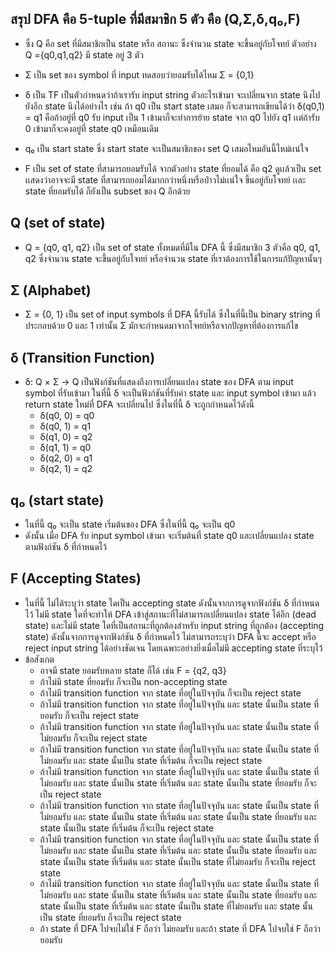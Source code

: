 ## สรุป DFA คือ 5-tuple ที่มีสมาชิก 5 ตัว คือ (Q,Σ,δ,q₀,F) 

- ซึ่ง Q คือ set ที่มีสมาชิกเป็น state หรือ สถานะ ซึ่งจำนวน state จะขึ้นอยู่กับโจทย์ ตัวอย่าง Q ={q0,q1,q2} มี state อยู่ 3 ตัว

- Σ เป็น set ของ symbol ที่ input ทดสอบว่ายอมรับได้ไหม Σ = {0,1}

- δ เป็น TF เป็นตัวกำหนดว่าถ้าเรารับ input string ตัวอะไรเข้ามา จะเปลี่ยนจาก state นึงไปยังอีก state นึงได้อย่างไร เช่น ถ้า q0 เป็น start state เสมอ ก็จะสามารถเขียนได้ว่า δ(q0,1) = q1 คือถ้าอยู่ที่ q0 รับ input เป็น 1 เข้ามาก็จะทำการย้าย state จาก q0 ไปยัง q1 เเต่ถ้ารับ 0 เข้ามาก็จะคงอยู่ที่ state q0 เหมือนเดิม

- q₀ เป็น start state ซึ่ง start state จะเป็นสมาชิกของ set Q เสมอไหมอันนี้ไหม่เเน่ใจ

- F เป็น set of state ที่สามารถยอมรับได้ จากตัวอย่าง state ที่ยอมได้ คือ q2 ดูเเล้วเป็น set เเสดงว่าอาจจะมี state ที่สามารถยอมได้มากกว่าหนึ่งหรือป่าวไม่เเน่ใจ ขึ้นอยู่กับโจทย์ เเละ state ที่ยอมรับได้ ก็ยังเป็น subset ของ Q อีกด้วย

## Q (set of state)
- Q = {q0, q1, q2} เป็น set of state ทั้งหมดที่มีใน DFA นี้ ซึ่งมีสมาชิก 3 ตัวคือ q0, q1, q2 ซึ่งจำนวน state จะขึ้นอยู่กับโจทย์ หรือจำนวน state ที่เราต้องการใช้ในการแก้ปัญหานั้นๆ

## Σ (Alphabet)
- Σ = {0, 1} เป็น set of input symbols ที่ DFA นี้รับได้ ซึ่งในที่นี้เป็น binary string ที่ประกอบด้วย 0 และ 1 เท่านั้น Σ มักจะกำหนดมาจากโจทย์หรือจากปัญหาที่ต้องการแก้ไข

## δ (Transition Function)
- δ: Q × Σ → Q เป็นฟังก์ชันที่แสดงถึงการเปลี่ยนแปลง state ของ DFA ตาม input symbol ที่รับเข้ามา ในที่นี้ δ จะเป็นฟังก์ชันที่รับค่า state และ input symbol เข้ามา แล้ว return state ใหม่ที่ DFA จะเปลี่ยนไป ซึ่งในที่นี้ δ จะถูกกำหนดไว้ดังนี้
  - δ(q0, 0) = q0
  - δ(q0, 1) = q1
  - δ(q1, 0) = q2
  - δ(q1, 1) = q0
  - δ(q2, 0) = q1
  - δ(q2, 1) = q2

## q₀ (start state) 
- ในที่นี้ q₀ จะเป็น state เริ่มต้นของ DFA ซึ่งในที่นี้ q₀ จะเป็น q0
- ดังนั้น เมื่อ DFA รับ input symbol เข้ามา จะเริ่มต้นที่ state q0 และเปลี่ยนแปลง state ตามฟังก์ชัน δ ที่กำหนดไว้

## F (Accepting States)
- ในที่นี้ ไม่ได้ระบุว่า state ใดเป็น accepting state ดังนั้นจากการดูจากฟังก์ชัน δ ที่กำหนดไว้ ไม่มี state ใดที่จะทำให้ DFA เข้าสู่สถานะที่ไม่สามารถเปลี่ยนแปลง state ได้อีก (dead state) และไม่มี state ใดที่เป็นสถานะที่ถูกต้องสำหรับ input string ที่ถูกต้อง (accepting state) ดังนั้นจากการดูจากฟังก์ชัน δ ที่กำหนดไว้ ไม่สามารถระบุว่า DFA นี้จะ accept หรือ reject input string ได้อย่างชัดเจน โดยเฉพาะอย่างยิ่งเมื่อไม่มี accepting state ที่ระบุไว้
- ข้อสังเกต
  - อาจมี state ยอมรับหลาย state ก็ได้ เช่น F = {q2, q3}
  - ถ้าไม่มี state ที่ยอมรับ ก็จะเป็น non-accepting state
  - ถ้าไม่มี transition function จาก state ที่อยู่ในปัจจุบัน ก็จะเป็น reject state
  - ถ้าไม่มี transition function จาก state ที่อยู่ในปัจจุบัน และ state นั้นเป็น state ที่ยอมรับ ก็จะเป็น reject state
  - ถ้าไม่มี transition function จาก state ที่อยู่ในปัจจุบัน และ state นั้นเป็น state ที่ไม่ยอมรับ ก็จะเป็น reject state
  - ถ้าไม่มี transition function จาก state ที่อยู่ในปัจจุบัน และ state นั้นเป็น state ที่ไม่ยอมรับ และ state นั้นเป็น state ที่เริ่มต้น ก็จะเป็น reject state
  - ถ้าไม่มี transition function จาก state ที่อยู่ในปัจจุบัน และ state นั้นเป็น state ที่ไม่ยอมรับ และ state นั้นเป็น state ที่เริ่มต้น และ state นั้นเป็น state ที่ยอมรับ ก็จะเป็น reject state
  - ถ้าไม่มี transition function จาก state ที่อยู่ในปัจจุบัน และ state นั้นเป็น state ที่ไม่ยอมรับ และ state นั้นเป็น state ที่เริ่มต้น และ state นั้นเป็น state ที่ยอมรับ และ state นั้นเป็น state ที่เริ่มต้น ก็จะเป็น reject state
  - ถ้าไม่มี transition function จาก state ที่อยู่ในปัจจุบัน และ state นั้นเป็น state ที่ไม่ยอมรับ และ state นั้นเป็น state ที่เริ่มต้น และ state นั้นเป็น state ที่ยอมรับ และ state นั้นเป็น state ที่เริ่มต้น และ state นั้นเป็น state ที่ไม่ยอมรับ ก็จะเป็น reject state
  - ถ้าไม่มี transition function จาก state ที่อยู่ในปัจจุบัน และ state นั้นเป็น state ที่ไม่ยอมรับ และ state นั้นเป็น state ที่เริ่มต้น และ state นั้นเป็น state ที่ยอมรับ และ state นั้นเป็น state ที่เริ่มต้น และ state นั้นเป็น state ที่ไม่ยอมรับ และ state นั้นเป็น state ที่ยอมรับ ก็จะเป็น reject state
  - ถ้า state ที่ DFA ไปจบไม่ใช่ F ถือว่า ไม่ยอมรับ และถ้า state ที่ DFA ไปจบใช่ F ถือว่า ยอมรับ



